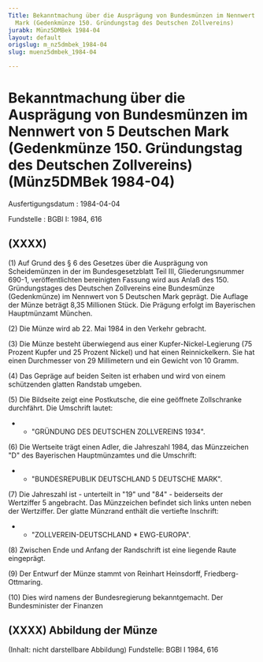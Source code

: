```yaml
---
Title: Bekanntmachung über die Ausprägung von Bundesmünzen im Nennwert von 5 Deutschen
  Mark (Gedenkmünze 150. Gründungstag des Deutschen Zollvereins)
jurabk: Münz5DMBek 1984-04
layout: default
origslug: m_nz5dmbek_1984-04
slug: muenz5dmbek_1984-04

---
```


# Bekanntmachung über die Ausprägung von Bundesmünzen im Nennwert von 5 Deutschen Mark (Gedenkmünze 150. Gründungstag des Deutschen Zollvereins) (Münz5DMBek 1984-04)

Ausfertigungsdatum
:   1984-04-04

Fundstelle
:   BGBl I: 1984, 616



## (XXXX)

(1) Auf Grund des § 6 des Gesetzes über die Ausprägung von Scheidemünzen in der im Bundesgesetzblatt Teil III, Gliederungsnummer 690-1, veröffentlichten bereinigten Fassung wird aus Anlaß des 150. Gründungstages des Deutschen Zollvereins eine Bundesmünze (Gedenkmünze) im Nennwert von 5 Deutschen Mark geprägt. Die Auflage der Münze beträgt 8,35 Millionen Stück. Die Prägung erfolgt im Bayerischen Hauptmünzamt München.

(2) Die Münze wird ab 22. Mai 1984 in den Verkehr gebracht.

(3) Die Münze besteht überwiegend aus einer Kupfer-Nickel-Legierung (75 Prozent Kupfer und 25 Prozent Nickel) und hat einen Reinnickelkern. Sie hat einen Durchmesser von 29 Millimetern und ein Gewicht von 10 Gramm.

(4) Das Gepräge auf beiden Seiten ist erhaben und wird von einem schützenden glatten Randstab umgeben.

(5) Die Bildseite zeigt eine Postkutsche, die eine geöffnete Zollschranke durchfährt. Die Umschrift lautet:

*    *   "GRÜNDUNG DES DEUTSCHEN ZOLLVEREINS 1934".




(6) Die Wertseite trägt einen Adler, die Jahreszahl 1984, das Münzzeichen "D" des Bayerischen Hauptmünzamtes und die Umschrift:

*    *   "BUNDESREPUBLIK DEUTSCHLAND 5 DEUTSCHE MARK".




(7) Die Jahreszahl ist - unterteilt in "19" und "84" - beiderseits der Wertziffer 5 angebracht. Das Münzzeichen befindet sich links unten neben der Wertziffer. Der glatte Münzrand enthält die vertiefte Inschrift:

*    *   "ZOLLVEREIN-DEUTSCHLAND \* EWG-EUROPA".




(8) Zwischen Ende und Anfang der Randschrift ist eine liegende Raute eingeprägt.

(9) Der Entwurf der Münze stammt von Reinhart Heinsdorff, Friedberg-Ottmaring.

(10) Dies wird namens der Bundesregierung bekanntgemacht.
Der Bundesminister der Finanzen


## (XXXX) Abbildung der Münze

(Inhalt: nicht darstellbare Abbildung)
Fundstelle: BGBl I 1984, 616

